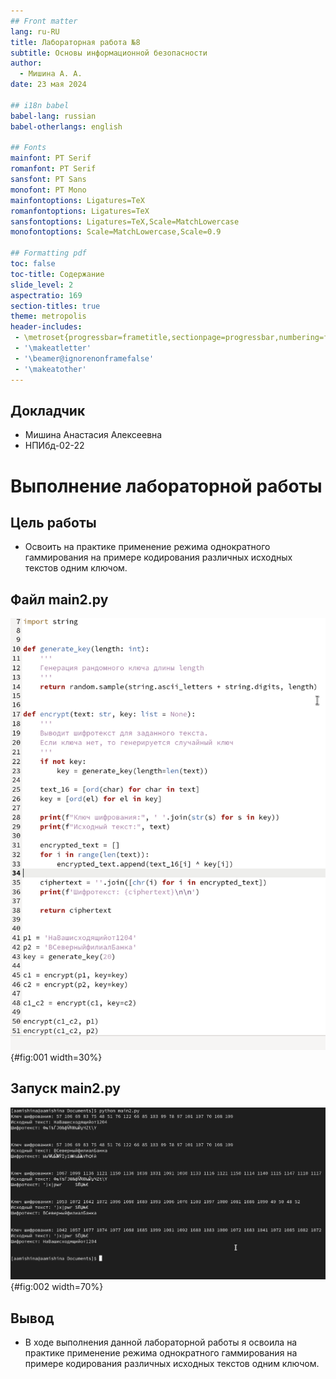 ```yaml
---
## Front matter
lang: ru-RU
title: Лабораторная работа №8
subtitle: Основы информационной безопасности
author:
  - Мишина А. А.
date: 23 мая 2024

## i18n babel
babel-lang: russian
babel-otherlangs: english

## Fonts
mainfont: PT Serif
romanfont: PT Serif
sansfont: PT Sans
monofont: PT Mono
mainfontoptions: Ligatures=TeX
romanfontoptions: Ligatures=TeX
sansfontoptions: Ligatures=TeX,Scale=MatchLowercase
monofontoptions: Scale=MatchLowercase,Scale=0.9

## Formatting pdf
toc: false
toc-title: Содержание
slide_level: 2
aspectratio: 169
section-titles: true
theme: metropolis
header-includes:
 - \metroset{progressbar=frametitle,sectionpage=progressbar,numbering=fraction}
 - '\makeatletter'
 - '\beamer@ignorenonframefalse'
 - '\makeatother'
---
```


## Докладчик

- Мишина Анастасия Алексеевна
- НПИбд-02-22

# Выполнение лабораторной работы

## Цель работы

- Освоить на практике применение режима однократного гаммирования на примере кодирования различных исходных текстов одним ключом.

## Файл main2.py

![Исходный код программы](image/1.png){#fig:001 width=30%}

## Запуск main2.py

![Работа программы](image/2.png){#fig:002 width=70%}

## Вывод

- В ходе выполнения данной лабораторной работы я освоила на практике применение режима однократного гаммирования на примере кодирования различных исходных текстов одним ключом.